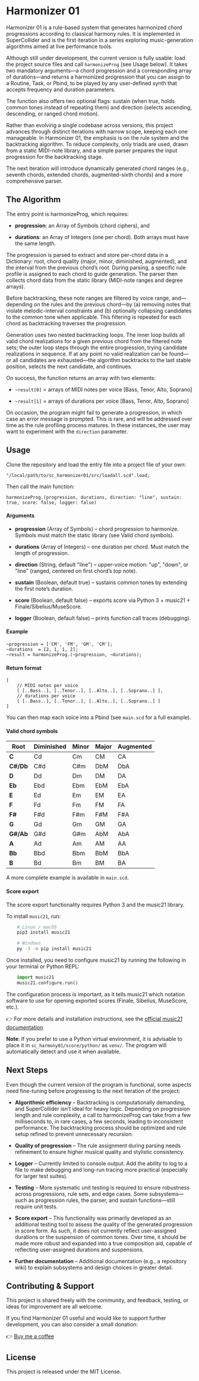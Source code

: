 # Harmonizer 01

Harmonizer 01 is a rule-based system that generates harmonized chord progressions according to classical harmony rules. It is implemented in SuperCollider and is the first iteration in a series exploring music-generation algorithms aimed at live performance tools.

Although still under development, the current version is fully usable: load the project source files and call `harmonizeProg` (see Usage below). It takes two mandatory arguments—a chord progression and a corresponding array of durations—and returns a harmonized progression that you can assign to a Routine, Task, or Pbind, to be played by any user-defined synth that accepts frequency and duration parameters.

The function also offers two optional flags: sustain (when true, holds common tones instead of repeating them) and direction (selects ascending, descending, or ranged chord motion).

Rather than evolving a single codebase across versions, this project advances through distinct iterations with narrow scope, keeping each one manageable. In Harmonizer 01, the emphasis is on the rule system and the backtracking algorithm. To reduce complexity, only triads are used, drawn from a static MIDI-note library, and a simple parser prepares the input progression for the backtracking stage.

The next iteration will introduce dynamically generated chord ranges (e.g., seventh chords, extended chords, augmented-sixth chords) and a more comprehensive parser.

## The Algorithm

The entry point is harmonizeProg, which requires:

* **progression**: an Array of Symbols (chord ciphers), and

* **durations**: an Array of Integers (one per chord).
Both arrays must have the same length.

The progression is parsed to extract and store per-chord data in a Dictionary: root, chord quality (major, minor, diminished, augmented), and the interval from the previous chord’s root. During parsing, a specific rule profile is assigned to each chord to guide generation. The parser then collects chord data from the static library (MIDI-note ranges and degree arrays).

Before backtracking, these note ranges are filtered by voice range, and—depending on the rules and the previous chord—by (a) removing notes that violate melodic-interval constraints and (b) optionally collapsing candidates to the common tone when applicable. This filtering is repeated for each chord as backtracking traverses the progression.

Generation uses two nested backtracking loops. The inner loop builds all valid chord realizations for a given previous chord from the filtered note sets; the outer loop steps through the entire progression, trying candidate realizations in sequence. If at any point no valid realization can be found—or all candidates are exhausted—the algorithm backtracks to the last stable position, selects the next candidate, and continues.

On success, the function returns an array with two elements:

* `~result[0]` = arrays of MIDI notes per voice [Bass, Tenor, Alto, Soprano]

* `~result[1]` = arrays of durations per voice [Bass, Tenor, Alto, Soprano]

On occasion, the program might fail to generate a progression, in which case an error message is prompted. This is rare, and will be addressed over time as the rule profiling process matures. In these instances, the user may want to experiment with the `direction` parameter.

## Usage

Clone the repository and load the entry file into a project file of your own:

```SuperCollider
"/local/path/to/sc_harmonizer01/src/loadall.scd".load;
```

Then call the main function:

```SuperCollider
harmonizeProg.(progression, durations, direction: "line", sustain: true, score: false, logger: false)
```

#### Arguments

+ **progression** (Array of Symbols) – chord progression to harmonize. Symbols must match the static library (see Valid chord symbols).

+ **durations** (Array of Integers) – one duration per chord. Must match the length of progression.

+ **direction** (String, default "line") – upper-voice motion: "up", "down", or "line" (ranged, centered on first chord’s top note).

+ **sustain** (Boolean, default true) – sustains common tones by extending the first note’s duration.

+ **score** (Boolean, default false) – exports score via Python 3 + music21 + Finale/Sibelius/MuseScore.

+ **logger** (Boolean, default false) – prints function call traces (debugging).

#### Example
```SuperCollider
~progression = ['CM', 'FM', 'GM', 'CM'];
~durations  = [2, 1, 1, 2];
~result = harmonizeProg.(~progression, ~durations);
```
#### Return format

```SuperCollider
[
    // MIDI notes per voice
    [ [..Bass..], [..Tenor..], [..Alto..], [..Soprano..] ],
    // durations per voice
    [ [..Bass..], [..Tenor..], [..Alto..], [..Soprano..] ]
]
```

You can then map each voice into a Pbind (see `main.scd` for a full example).

#### Valid chord symbols

| Root	| Diminished	| Minor	| Major	| Augmented |
| ----- | ------------- | ----- | ----- | --------- | 
| **C**  	| Cd        	| Cm	| CM	| CA        |
| **C#/Db**	| C#d        	| C#m	| DbM	| DbA       |
| **D**  	| Dd        	| Dm	| DM	| DA        |
| **Eb**	| Ebd        	| Ebm	| EbM	| EbA       |
| **E**  	| Ed        	| Em	| EM	| EA        |
| **F**  	| Fd        	| Fm	| FM	| FA        |
| **F#**	| F#d        	| F#m	| F#M	| F#A       |
| **G**  	| Gd        	| Gm	| GM	| GA        |
| **G#/Ab**	| G#d        	| G#m	| AbM	| AbA       |
| **A**  	| Ad        	| Am	| AM	| AA        |
| **Bb**	| Bbd        	| Bbm	| BbM	| BbA       |
| **B**  	| Bd        	| Bm	| BM	| BA        |

A more complete example is available in `main.scd`.

#### Score export

The score export functionality requires Python 3 and the music21 library.

To install `music21`, run:

```bash
    # Linux / macOS
    pip3 install music21

    # Windows
    py -3 -m pip install music21
```

Once installed, you need to configure music21 by running the following in your terminal or Python REPL:

```Python
    import music21
    music21.configure.run()
```

The configuration process is important, as it tells music21 which notation software to use for opening exported scores (Finale, Sibelius, MuseScore, etc.).

👉 For more details and installation instructions, see the [official music21 documentation](https://www.music21.org/music21docs/usersGuide/usersGuide_01_installing.html)

**Note**: If you prefer to use a Python virtual environment, it is advisable to place it in `sc_harmony01/score/python/` as `venv/`. The program will automatically detect and use it when available.


## Next Steps

Even though the current version of the program is functional, some aspects need fine-tuning before progressing to the next iteration of the project:

* **Algorithmic efficiency** – Backtracking is computationally demanding, and SuperCollider isn’t ideal for heavy logic. Depending on progression length and rule complexity, a call to harmonizeProg can take from a few milliseconds to, in rare cases, a few seconds, leading to inconsistent performance. The backtracking process should be optimized and rule setup refined to prevent unnecessary recursion.

* **Quality of progression** – The rule assignment during parsing needs refinement to ensure higher musical quality and stylistic consistency.

* **Logger** – Currently limited to console output. Add the ability to log to a file to make debugging and long-run tracing more practical (especially for larger test suites).

* **Testing** – More systematic unit testing is required to ensure robustness across progressions, rule sets, and edge cases. Some subsystems—such as progression rules, the parser, and sustain functions—still require unit tests.

* **Score export** – This functionality was primarily developed as an additional testing tool to assess the quality of the generated progression in score form. As such, it does not currently reflect user-assigned durations or the suspension of common tones. Over time, it should be made more robust and expanded into a true composition aid, capable of reflecting user-assigned durations and suspensions.

* **Further documentation** – Additional documentation (e.g., a repository wiki) to explain subsystems and design choices in greater detail.

## Contributing & Support

This project is shared freely with the community, and feedback, testing, or ideas for improvement are all welcome.

If you find Harmonizer 01 useful and would like to support further development, you can also consider a small donation:

👉 [Buy me a coffee](http://paypal.me/iamsiriil)

## License

This project is released under the MIT License.

